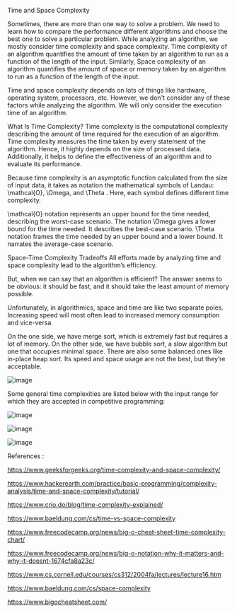 
Time and Space Complexity

Sometimes, there are more than one way to solve a problem. We need to learn how to compare the performance different algorithms and choose the best one to solve a particular problem. While analyzing an algorithm, we mostly consider time complexity and space complexity. Time complexity of an algorithm quantifies the amount of time taken by an algorithm to run as a function of the length of the input. Similarly, Space complexity of an algorithm quantifies the amount of space or memory taken by an algorithm to run as a function of the length of the input.

Time and space complexity depends on lots of things like hardware, operating system, processors, etc. However, we don't consider any of these factors while analyzing the algorithm. We will only consider the execution time of an algorithm.

What Is Time Complexity?
Time complexity is the computational complexity describing the amount of time required for the execution of an algorithm. 
Time complexity measures the time taken by every statement of the algorithm. Hence, it highly depends on the size of processed data. Additionally, it helps to define the effectiveness of an algorithm and to evaluate its performance.

Because time complexity is an asymptotic function calculated from the size of input data, it takes as notation the mathematical symbols of Landau: \mathcal{O}, \Omega, and \Theta
. Here, each symbol defines different time complexity.

\mathcal{O} notation represents an upper bound for the time needed, describing the worst-case scenario. The notation \Omega gives a lower bound for the time needed.
It describes the best-case scenario. \Theta notation frames the time needed by an upper bound and a lower bound. It narrates the average-case scenario.


Space-Time Complexity Tradeoffs
All efforts made by analyzing time and space complexity lead to the algorithm’s efficiency.

But, when we can say that an algorithm is efficient? The answer seems to be obvious: it should be fast, and it should take the least amount of memory possible.

Unfortunately, in algorithmics, space and time are like two separate poles. Increasing speed will most often lead to increased memory consumption and vice-versa.

On the one side, we have merge sort, which is extremely fast but requires a lot of memory. On the other side, we have bubble sort, a slow algorithm but one that occupies minimal space. There are also some balanced ones like in-place heap sort. Its speed and space usage are not the best, but they’re acceptable.


![image](https://github.com/krrishec209/DSA_Java/assets/32902341/81e97836-13c0-4738-8dd6-dcd2cf0e7b00)


Some general time complexities are listed below with the input range for which they are accepted in competitive programming: 

![image](https://github.com/krrishec209/DSA_Java/assets/32902341/0995e790-7f26-41ae-b2e5-38704665aa9b)


![image](https://github.com/krrishec209/DSA_Java/assets/32902341/e3acb5f7-a361-49d4-8196-57ec831e9c11)

![image](https://github.com/krrishec209/DSA_Java/assets/32902341/c1f8f7ff-74b3-4a96-90be-d4635b4515dc)



References :

https://www.geeksforgeeks.org/time-complexity-and-space-complexity/

https://www.hackerearth.com/practice/basic-programming/complexity-analysis/time-and-space-complexity/tutorial/

https://www.crio.do/blog/time-complexity-explained/

https://www.baeldung.com/cs/time-vs-space-complexity

https://www.freecodecamp.org/news/big-o-cheat-sheet-time-complexity-chart/

https://www.freecodecamp.org/news/big-o-notation-why-it-matters-and-why-it-doesnt-1674cfa8a23c/

https://www.cs.cornell.edu/courses/cs312/2004fa/lectures/lecture16.htm

https://www.baeldung.com/cs/space-complexity

https://www.bigocheatsheet.com/
